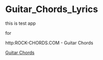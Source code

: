 Guitar_Chords_Lyrics
====================


this is test app

for 

http:ROCK-CHORDS.COM - Guitar Chords

[Guitar Chords][1]


  [1]: http://ROCK-CHORDS.COM/
